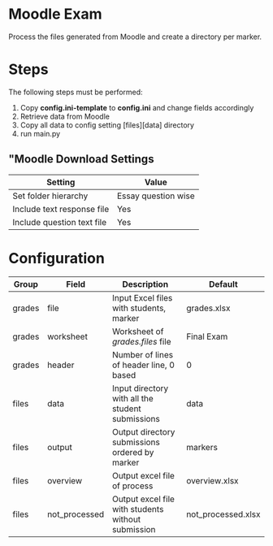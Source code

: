 # Moodle Exam
Process the files generated from Moodle and create a directory per marker.

# Steps

The following steps must be performed:

1. Copy **config.ini-template** to **config.ini** and change fields accordingly
1. Retrieve data from Moodle
1. Copy all data to config setting [files][data] directory
1. run main.py

## "Moodle Download Settings

| Setting                    | Value               | 
| -------------------------- | ------------------- |
| Set folder hierarchy       | Essay question wise | 
| Include text response file | Yes                 |
| Include question text file | Yes                 |

# Configuration

| Group  | Field         | Description                                        | Default            |
| ------ | ------------- | -------------------------------------------------- | ------------------ |
| grades | file          | Input Excel files with students, marker            | grades.xlsx        |
| grades | worksheet     | Worksheet of *grades.files* file                   | Final Exam         |
| grades | header        | Number of lines of header line, 0 based            | 0                  |
| files  | data          | Input directory with all the student submissions   | data               |
| files  | output        | Output directory submissions ordered by marker     | markers            |
| files  | overview      | Output excel file of process                       | overview.xlsx      |
| files  | not_processed | Output excel file with students without submission | not_processed.xlsx |
